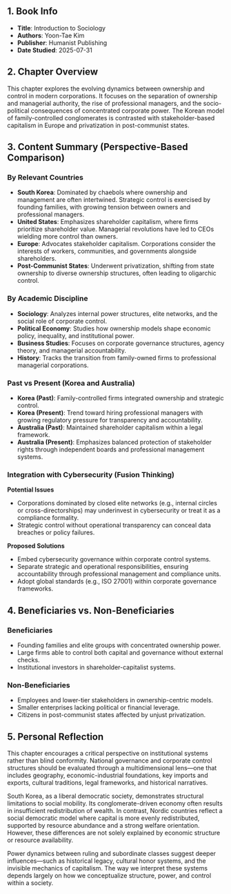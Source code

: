 ## 1. Book Info
- **Title**: Introduction to Sociology
- **Authors**: Yoon-Tae Kim
- **Publisher**: Humanist Publishing
- **Date Studied**: 2025-07-31

## 2. Chapter Overview
This chapter explores the evolving dynamics between ownership and control in modern corporations. It focuses on the separation of ownership and managerial authority, the rise of professional managers, and the socio-political consequences of concentrated corporate power. The Korean model of family-controlled conglomerates is contrasted with stakeholder-based capitalism in Europe and privatization in post-communist states.

## 3. Content Summary (Perspective-Based Comparison)

### By Relevant Countries
- **South Korea**: Dominated by chaebols where ownership and management are often intertwined. Strategic control is exercised by founding families, with growing tension between owners and professional managers.
- **United States**: Emphasizes shareholder capitalism, where firms prioritize shareholder value. Managerial revolutions have led to CEOs wielding more control than owners.
- **Europe**: Advocates stakeholder capitalism. Corporations consider the interests of workers, communities, and governments alongside shareholders.
- **Post-Communist States**: Underwent privatization, shifting from state ownership to diverse ownership structures, often leading to oligarchic control.

### By Academic Discipline
- **Sociology**: Analyzes internal power structures, elite networks, and the social role of corporate control.
- **Political Economy**: Studies how ownership models shape economic policy, inequality, and institutional power.
- **Business Studies**: Focuses on corporate governance structures, agency theory, and managerial accountability.
- **History**: Tracks the transition from family-owned firms to professional managerial corporations.

### Past vs Present (Korea and Australia)
- **Korea (Past)**: Family-controlled firms integrated ownership and strategic control.
- **Korea (Present)**: Trend toward hiring professional managers with growing regulatory pressure for transparency and accountability.
- **Australia (Past)**: Maintained shareholder capitalism within a legal framework.
- **Australia (Present)**: Emphasizes balanced protection of stakeholder rights through independent boards and professional management systems.

### Integration with Cybersecurity (Fusion Thinking)
**Potential Issues**
- Corporations dominated by closed elite networks (e.g., internal circles or cross-directorships) may underinvest in cybersecurity or treat it as a compliance formality.
- Strategic control without operational transparency can conceal data breaches or policy failures.

**Proposed Solutions**
- Embed cybersecurity governance within corporate control systems.
- Separate strategic and operational responsibilities, ensuring accountability through professional management and compliance units.
- Adopt global standards (e.g., ISO 27001) within corporate governance frameworks.

## 4. Beneficiaries vs. Non-Beneficiaries

### Beneficiaries
- Founding families and elite groups with concentrated ownership power.
- Large firms able to control both capital and governance without external checks.
- Institutional investors in shareholder-capitalist systems.

### Non-Beneficiaries
- Employees and lower-tier stakeholders in ownership-centric models.
- Smaller enterprises lacking political or financial leverage.
- Citizens in post-communist states affected by unjust privatization.

## 5. Personal Reflection
This chapter encourages a critical perspective on institutional systems rather than blind conformity. National governance and corporate control structures should be evaluated through a multidimensional lens—one that includes geography, economic-industrial foundations, key imports and exports, cultural traditions, legal frameworks, and historical narratives.

South Korea, as a liberal democratic society, demonstrates structural limitations to social mobility. Its conglomerate-driven economy often results in insufficient redistribution of wealth. In contrast, Nordic countries reflect a social democratic model where capital is more evenly redistributed, supported by resource abundance and a strong welfare orientation. However, these differences are not solely explained by economic structure or resource availability.

Power dynamics between ruling and subordinate classes suggest deeper influences—such as historical legacy, cultural honor systems, and the invisible mechanics of capitalism. The way we interpret these systems depends largely on how we conceptualize structure, power, and control within a society.
